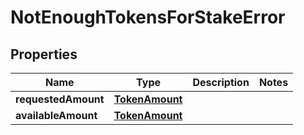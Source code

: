 

# NotEnoughTokensForStakeError


## Properties

Name | Type | Description | Notes
------------ | ------------- | ------------- | -------------
**requestedAmount** | [**TokenAmount**](TokenAmount.md) |  | 
**availableAmount** | [**TokenAmount**](TokenAmount.md) |  | 



